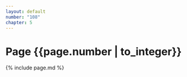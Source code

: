 ```yaml
---
layout: default
number: "108"
chapter: 5
---
```


# Page {{page.number | to_integer}}
{% include page.md %}
